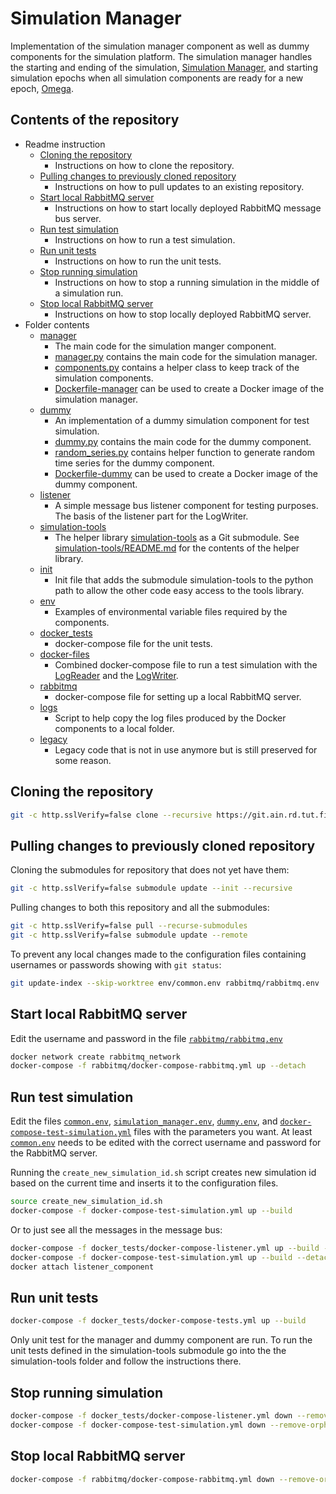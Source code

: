 # Simulation Manager

Implementation of the simulation manager component as well as dummy components for the simulation platform.
The simulation manager handles the starting and ending of the simulation, [Simulation Manager](https://wiki.eduuni.fi/display/tuniSimCES/Simulation+Manager), and starting simulation epochs when all simulation components are ready for a new epoch, [Omega](https://wiki.eduuni.fi/display/tuniSimCES/Omega).

## Contents of the repository

<!-- no toc -->
- Readme instruction
    - [Cloning the repository](#cloning-the-repository)
        - Instructions on how to clone the repository.
    - [Pulling changes to previously cloned repository](#pulling-changes-to-previously-cloned-repository)
        - Instructions on how to pull updates to an existing repository.
    - [Start local RabbitMQ server](#start-local-rabbitmq-server)
        - Instructions on how to start locally deployed RabbitMQ message bus server.
    - [Run test simulation](#run-test-simulation)
        - Instructions on how to run a test simulation.
    - [Run unit tests](#run-unit-tests)
        - Instructions on how to run the unit tests.
    - [Stop running simulation](#stop-running-simulation)
        - Instructions on how to stop a running simulation in the middle of a simulation run.
    - [Stop local RabbitMQ server](#stop-local-rabbitmq-server)
        - Instructions on how to stop locally deployed RabbitMQ server.
- Folder contents
    - [manager](manager)
        - The main code for the simulation manger component.
        - [manager.py](manager/manager.py) contains the main code for the simulation manager.
        - [components.py](manager/components.py) contains a helper class to keep track of the simulation components.
        - [Dockerfile-manager](Dockerfile-manager) can be used to create a Docker image of the simulation manager.
    - [dummy](dummy)
        - An implementation of a dummy simulation component for test simulation.
        - [dummy.py](dummy/dummy.py) contains the main code for the dummy component.
        - [random_series.py](dummy/random_series.py) contains helper function to generate random time series for the dummy component.
        - [Dockerfile-dummy](Dockerfile-dummy) can be used to create a Docker image of the dummy component.
    - [listener](listener)
        - A simple message bus listener component for testing purposes. The basis of the listener part for the LogWriter.
    - [simulation-tools](tools)
        - The helper library [simulation-tools](https://git.ain.rd.tut.fi/procemplus/simulation-tools) as a Git submodule. See [simulation-tools/README.md](simulation-tools/README.md) for the contents of the helper library.
    - [init](init)
        - Init file that adds the submodule simulation-tools to the python path to allow the other code easy access to the tools library.
    - [env](env)
        - Examples of environmental variable files required by the components.
    - [docker_tests](docket_tests)
        - docker-compose file for the unit tests.
    - [docker-files](docker-files)
        - Combined docker-compose file to run a test simulation with the [LogReader](https://git.ain.rd.tut.fi/procemplus/logreader) and the [LogWriter](https://git.ain.rd.tut.fi/procemplus/logwriter).
    - [rabbitmq](rabbitmq)
        - docker-compose file for setting up a local RabbitMQ server.
    - [logs](logs)
        - Script to help copy the log files produced by the Docker components to a local folder.
    - [legacy](legacy)
        - Legacy code that is not in use anymore but is still preserved for some reason.

## Cloning the repository

```bash
git -c http.sslVerify=false clone --recursive https://git.ain.rd.tut.fi/procemplus/simulation-manager.git
```

## Pulling changes to previously cloned repository

Cloning the submodules for repository that does not yet have them:

```bash
git -c http.sslVerify=false submodule update --init --recursive
```

Pulling changes to both this repository and all the submodules:

```bash
git -c http.sslVerify=false pull --recurse-submodules
git -c http.sslVerify=false submodule update --remote
```

To prevent any local changes made to the configuration files containing usernames or passwords showing with `git status`:

```bash
git update-index --skip-worktree env/common.env rabbitmq/rabbitmq.env
```

## Start local RabbitMQ server

Edit the username and password in the file [`rabbitmq/rabbitmq.env`](rabbitmq/rabbitmq.env)

```bash
docker network create rabbitmq_network
docker-compose -f rabbitmq/docker-compose-rabbitmq.yml up --detach
```

## Run test simulation

Edit the files [`common.env`](common.env), [`simulation_manager.env`](simulation_manager.env), [`dummy.env`](dummy.env), and [`docker-compose-test-simulation.yml`](docker-compose-test-simulation.yml) files with the parameters you want. At least [`common.env`](common.env) needs to be edited with the correct username and password for the RabbitMQ server.

Running the `create_new_simulation_id.sh` script creates new simulation id based on the current time and inserts it to the configuration files.

```bash
source create_new_simulation_id.sh
docker-compose -f docker-compose-test-simulation.yml up --build
```

Or to just see all the messages in the message bus:

```bash
docker-compose -f docker_tests/docker-compose-listener.yml up --build --detach
docker-compose -f docker-compose-test-simulation.yml up --build --detach
docker attach listener_component
```

## Run unit tests

```bash
docker-compose -f docker_tests/docker-compose-tests.yml up --build
```

Only unit test for the manager and dummy component are run. To run the unit tests defined in the simulation-tools submodule go into the the simulation-tools folder and follow the instructions there.

## Stop running simulation

```bash
docker-compose -f docker_tests/docker-compose-listener.yml down --remove-orphans
docker-compose -f docker-compose-test-simulation.yml down --remove-orphans
```

## Stop local RabbitMQ server

```bash
docker-compose -f rabbitmq/docker-compose-rabbitmq.yml down --remove-orphans
```
